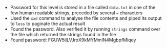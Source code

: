 - Password for this level is stored in a file called ```data.txt``` in one of the few human readable strings, preceded by several ```=``` characters
- Used the ```xxd``` command to analyse the file contents and piped its output to ```less``` to paginate the actual result
- Found the password. Also verified it by running ```strings``` command over the file which returned the strings found in the file
- Found password: FGUW5ilLVJrxX9kMYMmlN4MgbpfMiqey